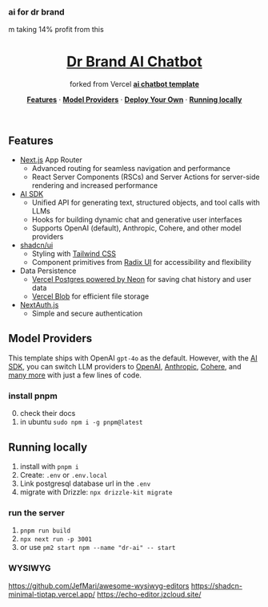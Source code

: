 ### ai for dr brand

m taking 14% profit from this 

<a href="https://chat.vercel.ai/">
  <h1 align="center">Dr Brand AI Chatbot</h1>
</a>

<p align="center">
  forked from Vercel  <a href="https://github.com/vercel/ai-chatbot"><strong>ai chatbot template</strong></a>
</p>

<p align="center">
  <a href="#features"><strong>Features</strong></a> ·
  <a href="#model-providers"><strong>Model Providers</strong></a> ·
  <a href="#deploy-your-own"><strong>Deploy Your Own</strong></a> ·
  <a href="#running-locally"><strong>Running locally</strong></a>
</p>
<br/>

## Features

- [Next.js](https://nextjs.org) App Router
  - Advanced routing for seamless navigation and performance
  - React Server Components (RSCs) and Server Actions for server-side rendering and increased performance
- [AI SDK](https://sdk.vercel.ai/docs)
  - Unified API for generating text, structured objects, and tool calls with LLMs
  - Hooks for building dynamic chat and generative user interfaces
  - Supports OpenAI (default), Anthropic, Cohere, and other model providers
- [shadcn/ui](https://ui.shadcn.com)
  - Styling with [Tailwind CSS](https://tailwindcss.com)
  - Component primitives from [Radix UI](https://radix-ui.com) for accessibility and flexibility
- Data Persistence
  - [Vercel Postgres powered by Neon](https://vercel.com/storage/postgres) for saving chat history and user data
  - [Vercel Blob](https://vercel.com/storage/blob) for efficient file storage
- [NextAuth.js](https://github.com/nextauthjs/next-auth)
  - Simple and secure authentication

## Model Providers

This template ships with OpenAI `gpt-4o` as the default. However, with the [AI SDK](https://sdk.vercel.ai/docs), you can switch LLM providers to [OpenAI](https://openai.com), [Anthropic](https://anthropic.com), [Cohere](https://cohere.com/), and [many more](https://sdk.vercel.ai/providers/ai-sdk-providers) with just a few lines of code.

### install pnpm 

0. check their docs
0. in ubuntu `sudo npm i -g pnpm@latest`

## Running locally

1. install with `pnpm i`
2. Create: `.env` or `.env.local`
3. Link postgresql database url in the `.env`
4. migrate with Drizzle: `npx drizzle-kit migrate`


### run the server

1. `pnpm run build`
2. `npx next run -p 3001`
3. or use `pm2 start npm --name "dr-ai" -- start`

### WYSIWYG
https://github.com/JefMari/awesome-wysiwyg-editors
https://shadcn-minimal-tiptap.vercel.app/
https://echo-editor.jzcloud.site/